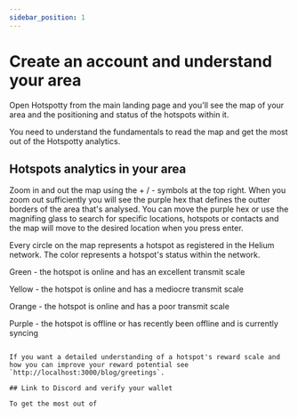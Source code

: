 ```yaml
---
sidebar_position: 1
---
```


# Create an account and understand your area

Open Hotspotty from the main landing page and you'll see the map of your area and the positioning and status of the hotspots within it.  

You need to understand the fundamentals to read the map and get the most out of the Hotspotty analytics.

## Hotspots analytics in your area

Zoom in and out the map using the + / - symbols at the top right. When you zoom out sufficiently you will see the purple hex that defines the outter borders of the area that's analysed. You can move the purple hex or use the magnifing glass to search for specific locations, hotspots or contacts and the map will move to the desired location when you press enter.  


Every circle on the map represents a hotspot as registered in the Helium network. The color represents a hotspot's status within the network. 

Green - the hotspot is online and has an excellent transmit scale

Yellow - the hotspot is online and has a mediocre transmit scale 

Orange - the hotspot is online and has a poor transmit scale

Purple - the hotspot is offline or has recently been offline and is currently syncing

```

If you want a detailed understanding of a hotspot's reward scale and how you can improve your reward potential see `http://localhost:3000/blog/greetings`.

## Link to Discord and verify your wallet

To get the most out of


